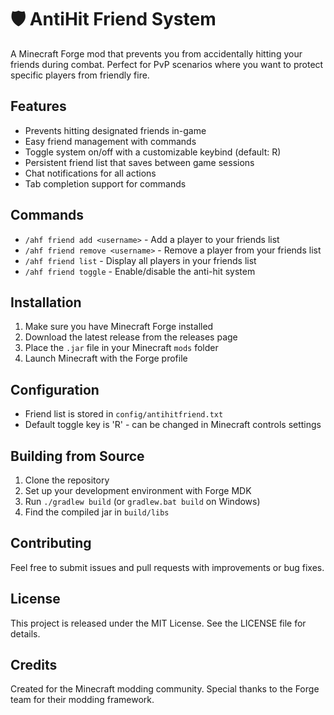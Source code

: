 # 🛡️ AntiHit Friend System

A Minecraft Forge mod that prevents you from accidentally hitting your friends during combat. Perfect for PvP scenarios where you want to protect specific players from friendly fire.

## Features

- Prevents hitting designated friends in-game
- Easy friend management with commands
- Toggle system on/off with a customizable keybind (default: R)
- Persistent friend list that saves between game sessions
- Chat notifications for all actions
- Tab completion support for commands

## Commands

- `/ahf friend add <username>` - Add a player to your friends list
- `/ahf friend remove <username>` - Remove a player from your friends list
- `/ahf friend list` - Display all players in your friends list
- `/ahf friend toggle` - Enable/disable the anti-hit system

## Installation

1. Make sure you have Minecraft Forge installed
2. Download the latest release from the releases page
3. Place the `.jar` file in your Minecraft `mods` folder
4. Launch Minecraft with the Forge profile

## Configuration

- Friend list is stored in `config/antihitfriend.txt`
- Default toggle key is 'R' - can be changed in Minecraft controls settings

## Building from Source

1. Clone the repository
2. Set up your development environment with Forge MDK
3. Run `./gradlew build` (or `gradlew.bat build` on Windows)
4. Find the compiled jar in `build/libs`

## Contributing

Feel free to submit issues and pull requests with improvements or bug fixes.

## License

This project is released under the MIT License. See the LICENSE file for details.

## Credits

Created for the Minecraft modding community. Special thanks to the Forge team for their modding framework.
